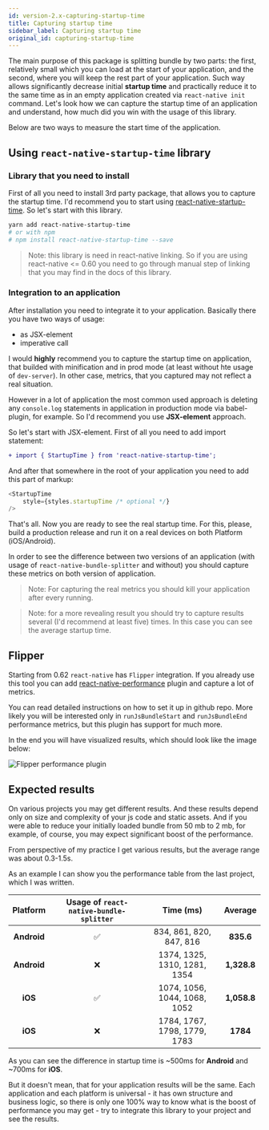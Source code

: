 ```yaml
---
id: version-2.x-capturing-startup-time
title: Capturing startup time
sidebar_label: Capturing startup time
original_id: capturing-startup-time
---
```


The main purpose of this package is splitting bundle by two parts: the first, relatively small which you can load at the start of your application, and the second, where you will keep the rest part of your application. Such way allows significantly decrease initial **startup time** and practically reduce it to the same time as in an empty application created via `react-native init` command. Let's look how we can capture the startup time of an application and understand, how much did you win with the usage of this library.

Below are two ways to measure the start time of the application.

## Using `react-native-startup-time` library

### Library that you need to install

First of all you need to install 3rd party package, that allows you to capture the startup time. I'd recommend you to start using [react-native-startup-time](https://www.npmjs.com/package/react-native-startup-time). So let's start with this library.

```bash
yarn add react-native-startup-time
# or with npm
# npm install react-native-startup-time --save
```

> Note: this library is need in react-native linking. So if you are using react-native <= 0.60 you need to go through manual step of linking that you may find in the docs of this library.

### Integration to an application

After installation you need to integrate it to your application. Basically there you have two ways of usage:
- as JSX-element
- imperative call

I would **highly** recommend you to capture the startup time on application, that builded with minification and in prod mode (at least without hte usage of `dev-server`). In other case, metrics, that you captured may not reflect a real situation.

However in a lot of application the most common used approach is deleting any `console.log` statements in application in production mode via babel-plugin, for example. So I'd recommend you use **JSX-element** approach.

So let's start with JSX-element. First of all you need to add import statement:

```diff
+ import { StartupTime } from 'react-native-startup-time';
```

And after that somewhere in the root of your application you need to add this part of markup:

```typescript jsx
<StartupTime
    style={styles.startupTime /* optional */}
/>
```

That's all. Now you are ready to see the real startup time. For this, please, build a production release and run it on a real devices on both Platform (iOS/Android).

In order to see the difference between two versions of an application (with usage of `react-native-bundle-splitter` and without) you should capture these metrics on both version of application.

> Note: For capturing the real metrics you should kill your application after every running.

> Note: for a more revealing result you should try to capture results several (I'd recommend at least five) times. In this case you can see the average startup time.

## Flipper

Starting from 0.62 `react-native` has `Flipper` integration. If you already use this tool you can add [react-native-performance](https://github.com/oblador/react-native-performance) plugin and capture a lot of metrics.

You can read detailed instructions on how to set it up in github repo. More likely you will be interested only in `runJsBundleStart` and `runJsBundleEnd` performance metrics, but this plugin has support for much more.

In the end you will have visualized results, which should look like the image below:

![Flipper performance plugin](https://user-images.githubusercontent.com/378279/105892056-9f677480-6011-11eb-895a-f3f8653449c8.png)

## Expected results

On various projects you may get different results. And these results depend only on size and complexity of your js code and static assets. And if you were able to reduce your initially loaded bundle from 50 mb to 2 mb, for example, of course, you may expect significant boost of the performance.

From perspective of my practice I get various results, but the average range was about 0.3-1.5s.

As an example I can show you the performance table from the last project, which I was written.

| Platform      | Usage of `react-native-bundle-splitter`  | Time (ms)                    |  Average  |
|:-------------:|:----------------------------------------:|:----------------------------:|:---------:|
| **Android**   | ✅                                       | 834, 861, 820, 847, 816      |**835.6**  |
| **Android**   | ❌                                       | 1374, 1325, 1310, 1281, 1354 |**1,328.8**|
| **iOS**       | ✅                                       | 1074, 1056, 1044, 1068, 1052 |**1,058.8**|
| **iOS**       | ❌                                       | 1784, 1767, 1798, 1779, 1783 |**1784**   |

As you can see the difference in startup time is ~500ms for **Android** and ~700ms for **iOS**.

But it doesn't mean, that for your application results will be the same. Each application and each platform is universal - it has own structure and business logic, so there is only one 100% way to know what is the boost of performance you may get - try to integrate this library to your project and see the results.
